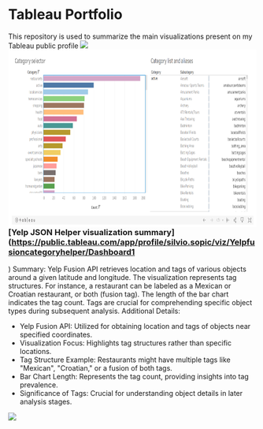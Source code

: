 # Tableau Portfolio
This repository is used to summarize the main visualizations present on my Tableau public profile
<img src="https://user-images.githubusercontent.com/73097560/115834477-dbab4500-a447-11eb-908a-139a6edaec5c.gif">
<img align="left" alt="yelping around yelp categories" src="https://github.com/ssopic/TableauPortfolio/blob/main/yelping%20around%20yelp.png" width="550px" height="360px" />
### [Yelp JSON Helper visualization summary](https://public.tableau.com/app/profile/silvio.sopic/viz/Yelpfusioncategoryhelper/Dashboard1
)
Summary:
Yelp Fusion API retrieves location and tags of various objects around a given latitude and longitude. The visualization represents tag structures. For instance, a restaurant can be labeled as a Mexican or Croatian restaurant, or both (fusion tag). The length of the bar chart indicates the tag count. Tags are crucial for comprehending specific object types during subsequent analysis.
Additional Details:
- Yelp Fusion API: Utilized for obtaining location and tags of objects near specified coordinates.
- Visualization Focus: Highlights tag structures rather than specific locations.
- Tag Structure Example: Restaurants might have multiple tags like "Mexican", "Croatian," or a fusion of both tags.
- Bar Chart Length: Represents the tag count, providing insights into tag prevalence.
- Significance of Tags: Crucial for understanding object details in later analysis stages.

<img src="https://user-images.githubusercontent.com/73097560/115834477-dbab4500-a447-11eb-908a-139a6edaec5c.gif">
